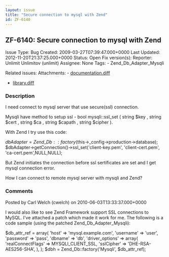 ```yaml
---
layout: issue
title: "Secure connection to mysql with Zend"
id: ZF-6140
---
```


ZF-6140: Secure connection to mysql with Zend 
----------------------------------------------

 Issue Type: Bug Created: 2009-03-27T07:39:47.000+0000 Last Updated: 2012-11-20T21:37:25.000+0000 Status: Open Fix version(s): 
 Reporter:  Unlimit Unlimitov (unlimit)  Assignee:  None  Tags: - Zend\_Db\_Adapter\_Mysqli
 
 Related issues: 
 Attachments: - [documentation.diff](/issues/secure/attachment/13121/documentation.diff)
- [library.diff](/issues/secure/attachment/13122/library.diff)
 
### Description

I need connect to mysql server that use secure(ssl) connection.

Mysqli have method to setup ssl - bool mysqli::ssl\_set ( string $key , string $cert , string $ca , string $capath , string $cipher ).

With Zend I try use this code:

$dbAdapter=Zend\_Db::factory($this->\_config->production->database); $dbAdapter->getConnection()->ssl\_set('client-key.pem', 'client-cert.pem', 'ca-cert.pem',NULL,NULL);

But Zend initiates the connection before ssl sertificates are set and I get mysql connection error.

How I can connect to remote mysql server with mysqli and Zend?

 

 

### Comments

Posted by Carl Welch (cwelch) on 2010-06-03T13:33:37.000+0000

I would also like to see Zend Framework support SSL connections to MySQL. I've attached a patch which made it work for me. The following is a code sample (using the patched Zend\_Db\_Adapter\_Mysqli):

$db\_attr\_ref = array( 'host' => 'mysql.example.com', 'username' => 'user', 'password' => 'pass', 'dbname' => 'db', 'driver\_options' => array( 'realConnectFlags' => MYSQLI\_CLIENT\_SSL, 'sslCipher' => 'DHE-RSA-AES256-SHA', ), ); $dbh = Zend\_Db::factory('Mysqli', $db\_attr\_ref);

 

 